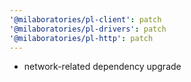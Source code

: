 ```yaml
---
'@milaboratories/pl-client': patch
'@milaboratories/pl-drivers': patch
'@milaboratories/pl-http': patch
---
```


- network-related dependency upgrade
